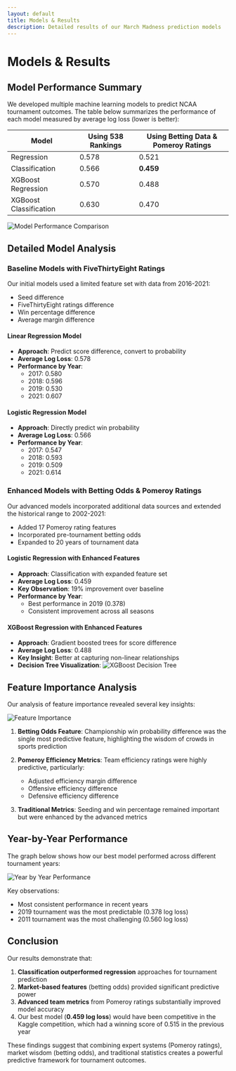 ```yaml
---
layout: default
title: Models & Results
description: Detailed results of our March Madness prediction models
---
```


# Models & Results

## Model Performance Summary

We developed multiple machine learning models to predict NCAA tournament outcomes. The table below summarizes the performance of each model measured by average log loss (lower is better):

<div class="results-container">
  <table class="results-table">
    <thead>
      <tr>
        <th>Model</th>
        <th>Using 538 Rankings</th>
        <th>Using Betting Data & Pomeroy Ratings</th>
      </tr>
    </thead>
    <tbody>
      <tr>
        <td>Regression</td>
        <td>0.578</td>
        <td>0.521</td>
      </tr>
      <tr>
        <td>Classification</td>
        <td>0.566</td>
        <td><strong>0.459</strong></td>
      </tr>
      <tr>
        <td>XGBoost Regression</td>
        <td>0.570</td>
        <td>0.488</td>
      </tr>
      <tr>
        <td>XGBoost Classification</td>
        <td>0.630</td>
        <td>0.470</td>
      </tr>
    </tbody>
  </table>
</div>

![Model Performance Comparison](/march-madness-prediction/assets/model_comparison.png)

## Detailed Model Analysis

### Baseline Models with FiveThirtyEight Ratings

Our initial models used a limited feature set with data from 2016-2021:
- Seed difference
- FiveThirtyEight ratings difference
- Win percentage difference
- Average margin difference

#### Linear Regression Model
- **Approach**: Predict score difference, convert to probability
- **Average Log Loss**: 0.578
- **Performance by Year**:
  - 2017: 0.580
  - 2018: 0.596
  - 2019: 0.530
  - 2021: 0.607

#### Logistic Regression Model
- **Approach**: Directly predict win probability
- **Average Log Loss**: 0.566
- **Performance by Year**:
  - 2017: 0.547
  - 2018: 0.593
  - 2019: 0.509
  - 2021: 0.614

### Enhanced Models with Betting Odds & Pomeroy Ratings

Our advanced models incorporated additional data sources and extended the historical range to 2002-2021:
- Added 17 Pomeroy rating features
- Incorporated pre-tournament betting odds
- Expanded to 20 years of tournament data

#### Logistic Regression with Enhanced Features
- **Approach**: Classification with expanded feature set
- **Average Log Loss**: 0.459
- **Key Observation**: 19% improvement over baseline
- **Performance by Year**:
  - Best performance in 2019 (0.378)
  - Consistent improvement across all seasons

#### XGBoost Regression with Enhanced Features
- **Approach**: Gradient boosted trees for score difference
- **Average Log Loss**: 0.488
- **Key Insight**: Better at capturing non-linear relationships
- **Decision Tree Visualization**:
  ![XGBoost Decision Tree](/march-madness-prediction/assets/feature_importance.png)

## Feature Importance Analysis

Our analysis of feature importance revealed several key insights:

![Feature Importance](/march-madness-prediction/assets/feature_importance.png)

1. **Betting Odds Feature**: Championship win probability difference was the single most predictive feature, highlighting the wisdom of crowds in sports prediction

2. **Pomeroy Efficiency Metrics**: Team efficiency ratings were highly predictive, particularly:
   - Adjusted efficiency margin difference
   - Offensive efficiency difference 
   - Defensive efficiency difference

3. **Traditional Metrics**: Seeding and win percentage remained important but were enhanced by the advanced metrics

## Year-by-Year Performance

The graph below shows how our best model performed across different tournament years:

![Year by Year Performance](/march-madness-prediction/assets/yearly_performance.png)

Key observations:
- Most consistent performance in recent years
- 2019 tournament was the most predictable (0.378 log loss)
- 2011 tournament was the most challenging (0.560 log loss)

## Conclusion

Our results demonstrate that:

1. **Classification outperformed regression** approaches for tournament prediction
2. **Market-based features** (betting odds) provided significant predictive power
3. **Advanced team metrics** from Pomeroy ratings substantially improved model accuracy
4. Our best model (**0.459 log loss**) would have been competitive in the Kaggle competition, which had a winning score of 0.515 in the previous year

These findings suggest that combining expert systems (Pomeroy ratings), market wisdom (betting odds), and traditional statistics creates a powerful predictive framework for tournament outcomes.